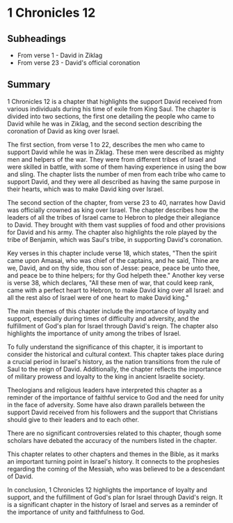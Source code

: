 # 1 Chronicles 12

## Subheadings

* From verse 1 - David in Ziklag
* From verse 23 - David's official coronation

## Summary

1 Chronicles 12 is a chapter that highlights the support David received from various individuals during his time of exile from King Saul. The chapter is divided into two sections, the first one detailing the people who came to David while he was in Ziklag, and the second section describing the coronation of David as king over Israel.

The first section, from verse 1 to 22, describes the men who came to support David while he was in Ziklag. These men were described as mighty men and helpers of the war. They were from different tribes of Israel and were skilled in battle, with some of them having experience in using the bow and sling. The chapter lists the number of men from each tribe who came to support David, and they were all described as having the same purpose in their hearts, which was to make David king over Israel.

The second section of the chapter, from verse 23 to 40, narrates how David was officially crowned as king over Israel. The chapter describes how the leaders of all the tribes of Israel came to Hebron to pledge their allegiance to David. They brought with them vast supplies of food and other provisions for David and his army. The chapter also highlights the role played by the tribe of Benjamin, which was Saul's tribe, in supporting David's coronation.

Key verses in this chapter include verse 18, which states, "Then the spirit came upon Amasai, who was chief of the captains, and he said, Thine are we, David, and on thy side, thou son of Jesse: peace, peace be unto thee, and peace be to thine helpers; for thy God helpeth thee." Another key verse is verse 38, which declares, "All these men of war, that could keep rank, came with a perfect heart to Hebron, to make David king over all Israel: and all the rest also of Israel were of one heart to make David king."

The main themes of this chapter include the importance of loyalty and support, especially during times of difficulty and adversity, and the fulfillment of God's plan for Israel through David's reign. The chapter also highlights the importance of unity among the tribes of Israel.

To fully understand the significance of this chapter, it is important to consider the historical and cultural context. This chapter takes place during a crucial period in Israel's history, as the nation transitions from the rule of Saul to the reign of David. Additionally, the chapter reflects the importance of military prowess and loyalty to the king in ancient Israelite society.

Theologians and religious leaders have interpreted this chapter as a reminder of the importance of faithful service to God and the need for unity in the face of adversity. Some have also drawn parallels between the support David received from his followers and the support that Christians should give to their leaders and to each other.

There are no significant controversies related to this chapter, though some scholars have debated the accuracy of the numbers listed in the chapter.

This chapter relates to other chapters and themes in the Bible, as it marks an important turning point in Israel's history. It connects to the prophesies regarding the coming of the Messiah, who was believed to be a descendant of David.

In conclusion, 1 Chronicles 12 highlights the importance of loyalty and support, and the fulfillment of God's plan for Israel through David's reign. It is a significant chapter in the history of Israel and serves as a reminder of the importance of unity and faithfulness to God.